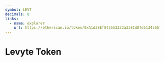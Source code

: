 ```yaml
---
symbol: LEVT
decimals: 8
links:
  - name: explorer
    url: https://etherscan.io/token/0xA1d38Ef843553322a338CdD7d6134565ffbA97ab
---
```


# Levyte Token
